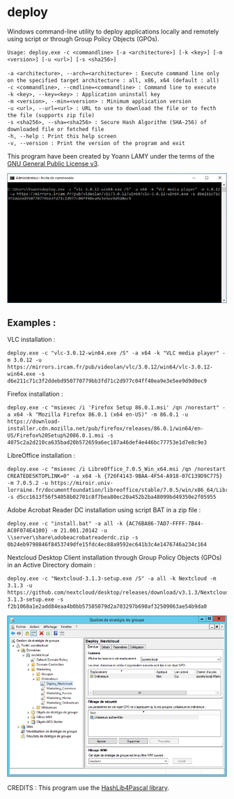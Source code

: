 # deploy

Windows command-line utility to deploy applications locally and remotely using script or through Group Policy Objects (GPOs).

```
Usage: deploy.exe -c <commandline> [-a <architecture>] [-k <key>] [-m <version>] [-u <url>] [-s <sha256>]

-a <architecture>, --arch=<architecture> : Execute command line only on the specified target architecture : all, x86, x64 (default : all)
-c <commandline>, --cmdline=<commandline> : Command line to execute
-k <key>, --key=<key> : Application uninstall key
-m <version>, --min=<version> : Minimum application version
-u <url>, --url=<url> : URL to use to download the file or to fecth the file (supports zip file)
-s <sha256>, --sha=<sha256> : Secure Hash Algorithm (SHA-256) of downloaded file or fetched file
-h, --help : Print this help screen
-v, --version : Print the version of the program and exit
```

This program have been created by Yoann LAMY under the terms of the [GNU General Public License v3](http://www.gnu.org/licenses/gpl.html).

![Preview](deploy-1.gif)

## Examples :

VLC installation :

```
deploy.exe -c "vlc-3.0.12-win64.exe /S" -a x64 -k "VLC media player" -m 3.0.12 -u https://mirrors.ircam.fr/pub/videolan/vlc/3.0.12/win64/vlc-3.0.12-win64.exe -s d6e211c71c3f2ddebd950770779bb3fd71c2d977c04ff40ea9e3e5ee9d9d0ec9
```

Firefox installation :

```
deploy.exe -c "msiexec /i 'Firefox Setup 86.0.1.msi' /qn /norestart" -a x64 -k "Mozilla Firefox 86.0.1 (x64 en-US)" -m 86.0.1 -u https://download-installer.cdn.mozilla.net/pub/firefox/releases/86.0.1/win64/en-US/Firefox%20Setup%2086.0.1.msi -s 4075c2a2d210ca635bad20b572659a6ec187a46def4e446bc77753e1d7e8c9e3
```

LibreOffice installation :

```
deploy.exe -c "msiexec /i LibreOffice_7.0.5_Win_x64.msi /qn /norestart CREATEDESKTOPLINK=0" -a x64 -k {726F4143-9BAA-4F54-A918-07C139D9C775} -m 7.0.5.2 -u https://miroir.univ-lorraine.fr/documentfoundation/libreoffice/stable/7.0.5/win/x86_64/LibreOffice_7.0.5_Win_x64.msi -s d5cc1613f56f54058b02701c8f7bea80ec20a452b2ba48099bd49350e2f05955
```

Adobe Acrobat Reader DC installation using script BAT in a zip file :

```
deploy.exe -c "install.bat" -a all -k {AC76BA86-7AD7-FFFF-7B44-AC0F074E4100} -m 21.001.20142 -u \\server\share\adobeacrobatreaderdc.zip -s 0b24eb9798846f8453749dfe15fdc4ec88a9592ec641b3c4e1476746a234c164
```

Nextcloud Desktop Client installation through Group Policy Objects (GPOs) in an Active Directory domain :

```
deploy.exe -c "Nextcloud-3.1.3-setup.exe /S" -a all -k Nextcloud -m 3.1.3 -u https://github.com/nextcloud/desktop/releases/download/v3.1.3/Nextcloud-3.1.3-setup.exe -s f2b1068a1e2add84eaa4b0bb57585079d2a703297b690af32509063ae54b9da0
```

![Preview](deploy-2.gif)

CREDITS :
This program use the [HashLib4Pascal library](https://github.com/Xor-el/HashLib4Pascal).
